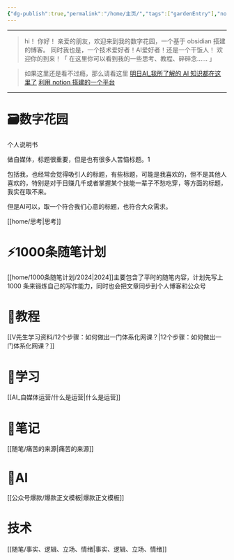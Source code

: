 ```yaml
---
{"dg-publish":true,"permalink":"/home/主页/","tags":["gardenEntry"],"noteIcon":"","created":"2024-04-22T16:48:08.630+08:00"}
---
```



---

> hi！
> 你好！ 亲爱的朋友，欢迎来到我的数字花园，一个基于 obsidian 搭建的博客。
> 同时我也是，一个技术爱好者！AI爱好者！还是一个干饭人！
> 欢迎你的到来！「  在这里你可以看到我的一些思考、教程、碎碎念…… 」

>如果这里还是看不过瘾，那么请看这里
>[明日AI_我所了解的 AI 知识都在这里了](https://www.yannyi.com/)
>[利用 notion 搭建的一个平台](yannyi.top)

---

# 🗃️数字花园
个人说明书

做自媒体，标题很重要，但是也有很多人苦恼标题。1

包括我，也经常会觉得吸引人的标题，有些标题，可能是我喜欢的，但不是其他人喜欢的，特别是对于日赚几千或者掌握某个技能一辈子不愁吃穿，等方面的标题，我实在取不来。

但是AI可以，取一个符合我们心意的标题，也符合大众需求。

[[home/思考\|思考]]

# ⚡️1000条随笔计划
[[home/1000条随笔计划/2024\|2024]]主要包含了平时的随笔内容，计划先写上 1000 条来锻炼自己的写作能力，同时也会把文章同步到个人博客和公众号



# 🧮教程
[[V先生学习资料/12个步骤：如何做出一门体系化网课？\|12个步骤：如何做出一门体系化网课？]]



# 📑学习
[[AI_自媒体运营/什么是运营\|什么是运营]]



# 📒笔记
[[随笔/痛苦的来源\|痛苦的来源]]



# 🤖AI
[[公众号爆款/爆款正文模板\|爆款正文模板]]



# 技术

[[随笔/事实、逻辑、立场、情绪\|事实、逻辑、立场、情绪]]